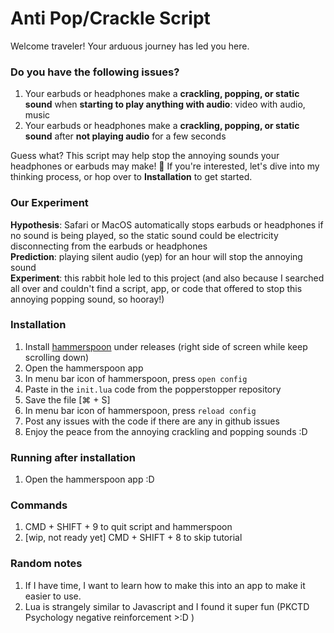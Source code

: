 # Anti Pop/Crackle Script
Welcome traveler! Your arduous journey has led you here.

### Do you have the following issues?
1. Your earbuds or headphones make a **crackling, popping, or static sound** when **starting to play anything with audio**: video with audio, music
2. Your earbuds or headphones make a **crackling, popping, or static sound** after **not playing audio** for a few seconds
     
Guess what? This script may help stop the annoying sounds your headphones or earbuds may make! 🎉 If you're interested, let's dive into my thinking process, or hop over to **Installation** to get started.
     
### Our Experiment
**Hypothesis**: Safari or MacOS automatically stops earbuds or headphones if no sound is being played, so the static sound could be electricity disconnecting from the earbuds or headphones    
**Prediction**: playing silent audio (yep) for an hour will stop the annoying sound     
**Experiment**: this rabbit hole led to this project (and also because I searched all over and couldn't find a script, app, or code that offered to stop this annoying popping sound, so hooray!)     

### Installation
1. Install [hammerspoon](https://github.com/Hammerspoon/hammerspoon) under releases (right side of screen while keep scrolling down)
2. Open the hammerspoon app
3. In menu bar icon of hammerspoon, press `open config`
4. Paste in the `init.lua` code from the popperstopper repository
5. Save the file [⌘ + S]
6. In menu bar icon of hammerspoon, press `reload config`
7. Post any issues with the code if there are any in github issues
8. Enjoy the peace from the annoying crackling and popping sounds :D

### Running after installation
1. Open the hammerspoon app :D

### Commands
1. CMD + SHIFT + 9 to quit script and hammerspoon
2. [wip, not ready yet] CMD + SHIFT + 8 to skip tutorial 

### Random notes
1. If I have time, I want to learn how to make this into an app to make it easier to use.
2. Lua is strangely similar to Javascript and I found it super fun (PKCTD Psychology negative reinforcement >:D )

